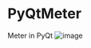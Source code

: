PyQtMeter
=========

Meter in PyQt
![image](https://github.com/Mithrilwoodrat/PyQtMeter/screenshots/cpuMeter.png)
